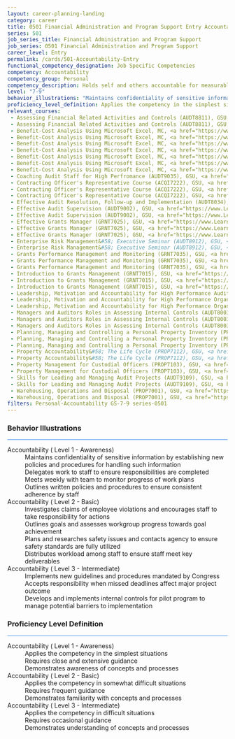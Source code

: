 ```yaml
---
layout: career-planning-landing
category: career
title: 0501 Financial Administration and Program Support Entry Accountability
series: 501
job_series_title: Financial Administration and Program Support
job_series: 0501 Financial Administration and Program Support
career_level: Entry
permalink: /cards/501-Accountability-Entry
functional_competency_designation: Job Specific Competencies
competency: Accountability
competency_group: Personal
competency_description: Holds self and others accountable for measurable high-quality, timely, and cost-effective results; determines objectives, sets priorities, and delegates work; accepts responsibility for mistakes; complies with established control systems and rules.
level: "7-9"
behavior_illustrations: "Maintains confidentiality of sensitive information by establishing new policies and procedures for handling such information ? Delegates work to staff to ensure responsibilities are completed ? Meets weekly with team to monitor progress of work plans ? Outlines written policies and procedures to ensure consistent adherence by staff ? Investigates claims of employee violations and encourages staff to take responsibility for actions ? Outlines goals and assesses workgroup progress towards goal achievement ? Plans and researches safety issues and contacts agency to ensure safety standards are fully utilized ? Distributes workload among staff to ensure staff meet key deliverables ? Implements new guidelines and procedures mandated by Congress ? Accepts responsibility when missed deadlines affect major project outcome ? Develops and implements internal controls for pilot program to manage potential barriers to implementation"
proficiency_level_definition: Applies the competency in the simplest situations ? Requires close and extensive guidance ? Demonstrates awareness of concepts and processes ? Applies the competency in somewhat difficult situations ? Requires frequent guidance ? Demonstrates familiarity with concepts and processes  ? Applies the competency in difficult situations ? Requires occasional guidance ? Demonstrates understanding of concepts and processes
relevant_courses: 
 - Assessing Financial Related Activities and Controls (AUDT8811), GSU, <a href="https://www.LearnAtGSUSA.com/AUDT8811">https://www.LearnAtGSUSA.com/AUDT8811</a>
 - Assessing Financial Related Activities and Controls (AUDT8811), GSU, <a href="https://www.LearnAtGSUSA.com/AUDT8815">https://www.LearnAtGSUSA.com/AUDT8815</a>
 - Benefit-Cost Analysis Using Microsoft Excel, MC, <a href="https://www.managementconcepts.com/course/id/5405?utm_source=CFOportal&utm_medium=listing&utm_campaign=CFOTTEP&utm_id=23FM">https://www.managementconcepts.com/course/id/5405?utm_source=CFOportal&utm_medium=listing&utm_campaign=CFOTTEP&utm_id=23FM</a>
 - Benefit-Cost Analysis Using Microsoft Excel, MC, <a href="https://www.managementconcepts.com/course/id/5405?utm_source=CFOportal&utm_medium=listing&utm_campaign=CFOTTEP&utm_id=23FM">https://www.managementconcepts.com/course/id/5405?utm_source=CFOportal&utm_medium=listing&utm_campaign=CFOTTEP&utm_id=23FM</a>
 - Benefit-Cost Analysis Using Microsoft Excel, MC, <a href="https://www.managementconcepts.com/course/id/5405?utm_source=CFOportal&utm_medium=listing&utm_campaign=CFOTTEP&utm_id=23FM">https://www.managementconcepts.com/course/id/5405?utm_source=CFOportal&utm_medium=listing&utm_campaign=CFOTTEP&utm_id=23FM</a>
 - Benefit-Cost Analysis Using Microsoft Excel, MC, <a href="https://www.managementconcepts.com/course/id/5405?utm_source=CFOportal&utm_medium=listing&utm_campaign=CFOTTEP&utm_id=23FM">https://www.managementconcepts.com/course/id/5405?utm_source=CFOportal&utm_medium=listing&utm_campaign=CFOTTEP&utm_id=23FM</a>
 - Benefit-Cost Analysis Using Microsoft Excel, MC, <a href="https://www.managementconcepts.com/course/id/5405?utm_source=CFOportal&utm_medium=listing&utm_campaign=CFOTTEP&utm_id=23FM">https://www.managementconcepts.com/course/id/5405?utm_source=CFOportal&utm_medium=listing&utm_campaign=CFOTTEP&utm_id=23FM</a>
 - Benefit-Cost Analysis Using Microsoft Excel, MC, <a href="https://www.managementconcepts.com/course/id/5405?utm_source=CFOportal&utm_medium=listing&utm_campaign=CFOTTEP&utm_id=23FM">https://www.managementconcepts.com/course/id/5405?utm_source=CFOportal&utm_medium=listing&utm_campaign=CFOTTEP&utm_id=23FM</a>
 - Benefit-Cost Analysis Using Microsoft Excel, MC, <a href="https://www.managementconcepts.com/course/id/5405?utm_source=CFOportal&utm_medium=listing&utm_campaign=CFOTTEP&utm_id=23FM">https://www.managementconcepts.com/course/id/5405?utm_source=CFOportal&utm_medium=listing&utm_campaign=CFOTTEP&utm_id=23FM</a>
 - Coaching Audit Staff for High Perfromance (AUDT9035), GSU, <a href="https://www.LearnAtGSUSA.com/AUDT9035">https://www.LearnAtGSUSA.com/AUDT9035</a>
 - Contracting Officer's Representative Course (ACQI7222), GSU, <a href="https://www.LearnAtGSUSA.com/ACQI7222">https://www.LearnAtGSUSA.com/ACQI7222</a>
 - Contracting Officer's Representative Course (ACQI7222), GSU, <a href="https://www.LearnAtGSUSA.com/ACQI7226">https://www.LearnAtGSUSA.com/ACQI7226</a>
 - Contracting Officer's Representative Course (ACQI7222), GSU, <a href="https://www.LearnAtGSUSA.com/ACQI7230">https://www.LearnAtGSUSA.com/ACQI7230</a>
 - Effective Audit Resolution, Follow-up and Implementation (AUDT8034), GSU, <a href="https://www.LearnAtGSUSA.com/AUDT8034">https://www.LearnAtGSUSA.com/AUDT8034</a>
 - Effective Audit Supervision (AUDT9002), GSU, <a href="https://www.LearnAtGSUSA.com/AUDT9002">https://www.LearnAtGSUSA.com/AUDT9002</a>
 - Effective Audit Supervision (AUDT9002), GSU, <a href="https://www.LearnAtGSUSA.com/AUDT9006">https://www.LearnAtGSUSA.com/AUDT9006</a>
 - Effective Grants Manager (GRNT7025), GSU, <a href="https://www.LearnAtGSUSA.com/GRNT7025">https://www.LearnAtGSUSA.com/GRNT7025</a>
 - Effective Grants Manager (GRNT7025), GSU, <a href="https://www.LearnAtGSUSA.com/GRNT7029">https://www.LearnAtGSUSA.com/GRNT7029</a>
 - Effective Grants Manager (GRNT7025), GSU, <a href="https://www.LearnAtGSUSA.com/GRNT7033">https://www.LearnAtGSUSA.com/GRNT7033</a>
 - Enterprise Risk Management&#58; Executive Seminar (AUDT8912), GSU, <a href="https://www.LearnAtGSUSA.com/AUDT8912">https://www.LearnAtGSUSA.com/AUDT8912</a>
 - Enterprise Risk Management&#58; Executive Seminar (AUDT8912), GSU, <a href="https://www.LearnAtGSUSA.com/AUDT8916">https://www.LearnAtGSUSA.com/AUDT8916</a>
 - Grants Performance Management and Monitoring (GRNT7035), GSU, <a href="https://www.LearnAtGSUSA.com/GRNT7035">https://www.LearnAtGSUSA.com/GRNT7035</a>
 - Grants Performance Management and Monitoring (GRNT7035), GSU, <a href="https://www.LearnAtGSUSA.com/GRNT7039">https://www.LearnAtGSUSA.com/GRNT7039</a>
 - Grants Performance Management and Monitoring (GRNT7035), GSU, <a href="https://www.LearnAtGSUSA.com/GRNT7043">https://www.LearnAtGSUSA.com/GRNT7043</a>
 - Introduction to Grants Management (GRNT7015), GSU, <a href="https://www.LearnAtGSUSA.com/GRNT7015">https://www.LearnAtGSUSA.com/GRNT7015</a>
 - Introduction to Grants Management (GRNT7015), GSU, <a href="https://www.LearnAtGSUSA.com/GRNT7019">https://www.LearnAtGSUSA.com/GRNT7019</a>
 - Introduction to Grants Management (GRNT7015), GSU, <a href="https://www.LearnAtGSUSA.com/GRNT7023">https://www.LearnAtGSUSA.com/GRNT7023</a>
 - Leadership, Motivation and Accountability for High Performance Audit Organizations (AUDT9010), GSU, <a href="https://www.LearnAtGSUSA.com/AUDT9010">https://www.LearnAtGSUSA.com/AUDT9010</a>
 - Leadership, Motivation and Accountability for High Performance Organizations (LEAD9020), GSU, <a href="https://www.LearnAtGSUSA.com/LEAD9020">https://www.LearnAtGSUSA.com/LEAD9020</a>
 - Leadership, Motivation and Accountability for High Performance Organizations (LEAD9020), GSU, <a href="https://www.LearnAtGSUSA.com/LEAD9024">https://www.LearnAtGSUSA.com/LEAD9024</a>
 - Managers and Auditors Roles in Assessing Internal Controls (AUDT8003), GSU, <a href="https://www.LearnAtGSUSA.com/AUDT8003">https://www.LearnAtGSUSA.com/AUDT8003</a>
 - Managers and Auditors Roles in Assessing Internal Controls (AUDT8003), GSU, <a href="https://www.LearnAtGSUSA.com/AUDT8007">https://www.LearnAtGSUSA.com/AUDT8007</a>
 - Managers and Auditors Roles in Assessing Internal Controls (AUDT8003), GSU, <a href="https://www.LearnAtGSUSA.com/AUDT8011">https://www.LearnAtGSUSA.com/AUDT8011</a>
 - Planning, Managing and Controlling a Personal Property Inventory (PROP7013), GSU, <a href="https://www.LearnAtGSUSA.com/PROP7001">https://www.LearnAtGSUSA.com/PROP7001</a>
 - Planning, Managing and Controlling a Personal Property Inventory (PROP7013), GSU, <a href="https://www.LearnAtGSUSA.com/PROP7005">https://www.LearnAtGSUSA.com/PROP7005</a>
 - Planning, Managing and Controlling a Personal Property Inventory (PROP7013), GSU, <a href="https://www.LearnAtGSUSA.com/PROP7009">https://www.LearnAtGSUSA.com/PROP7009</a>
 - Property Accountability&#58; The Life Cycle (PROP7112), GSU, <a href="https://www.LearnAtGSUSA.com/PROP7112">https://www.LearnAtGSUSA.com/PROP7112</a>
 - Property Accountability&#58; The Life Cycle (PROP7112), GSU, <a href="https://www.LearnAtGSUSA.com/PROP7116">https://www.LearnAtGSUSA.com/PROP7116</a>
 - Property Management for Custodial Officers (PROP7103), GSU, <a href="https://www.LearnAtGSUSA.com/PROP7013">https://www.LearnAtGSUSA.com/PROP7013</a>
 - Property Management for Custodial Officers (PROP7103), GSU, <a href="https://www.LearnAtGSUSA.com/PROP7017">https://www.LearnAtGSUSA.com/PROP7017</a>
 - Skills for Leading and Managing Audit Projects (AUDT9109), GSU, <a href="https://www.LearnAtGSUSA.com/AUDT9109">https://www.LearnAtGSUSA.com/AUDT9109</a>
 - Skills for Leading and Managing Audit Projects (AUDT9109), GSU, <a href="https://www.LearnAtGSUSA.com/AUDT9113">https://www.LearnAtGSUSA.com/AUDT9113</a>
 - Warehousing, Operations and Disposal (PROP7001), GSU, <a href="https://www.LearnAtGSUSA.com/PROP7001">https://www.LearnAtGSUSA.com/PROP7001</a>
 - Warehousing, Operations and Disposal (PROP7001), GSU, <a href="https://www.LearnAtGSUSA.com/PROP7005">https://www.LearnAtGSUSA.com/PROP7005</a>
filters: Personal-Accountability GS-7-9 series-0501
---
```


<div class="desktop:grid-col-6 margin-y-3">
  <div class="border-top-2 bg-white padding-3 shadow-5 height-full members-hover border-1px button-border border-top-blue radius-lg card-text-color">
    <h3>Behavior Illustrations</h3>
    <hr style="background-color: #2680EB !important;"/>
    <dl class="text-base card-content-color"><dt>Accountability ( Level 1 - Awareness)</dt><dd>Maintains confidentiality of sensitive information by establishing new policies and procedures for handling such information </dd><dd> Delegates work to staff to ensure responsibilities are completed </dd><dd> Meets weekly with team to monitor progress of work plans </dd><dd> Outlines written policies and procedures to ensure consistent adherence by staff</dd><dt>Accountability ( Level 2 - Basic)</dt><dd>Investigates claims of employee violations and encourages staff to take responsibility for actions </dd><dd> Outlines goals and assesses workgroup progress towards goal achievement </dd><dd> Plans and researches safety issues and contacts agency to ensure safety standards are fully utilized </dd><dd> Distributes workload among staff to ensure staff meet key deliverables</dd><dt>Accountability ( Level 3 - Intermediate)</dt><dd>Implements new guidelines and procedures mandated by Congress </dd><dd> Accepts responsibility when missed deadlines affect major project outcome </dd><dd> Develops and implements internal controls for pilot program to manage potential barriers to implementation</dd></dl>
  </div>
</div>
<div class="desktop:grid-col-6 margin-y-3">
  <div class="border-top-2 bg-white padding-3 shadow-5 height-full members-hover border-1px button-border border-top-blue radius-lg card-text-color">
    <h3>Proficiency Level Definition</h3>
     <hr style="background-color: #2680EB !important;"/>
    <dl class="text-base card-content-color"><dt>Accountability ( Level 1 - Awareness)</dt><dd>Applies the competency in the simplest situations </dd><dd> Requires close and extensive guidance </dd><dd> Demonstrates awareness of concepts and processes</dd><dt>Accountability ( Level 2 - Basic)</dt><dd>Applies the competency in somewhat difficult situations </dd><dd> Requires frequent guidance </dd><dd> Demonstrates familiarity with concepts and processes </dd><dt>Accountability ( Level 3 - Intermediate)</dt><dd>Applies the competency in difficult situations </dd><dd> Requires occasional guidance </dd><dd> Demonstrates understanding of concepts and processes</dd></dl>
  </div>
</div>